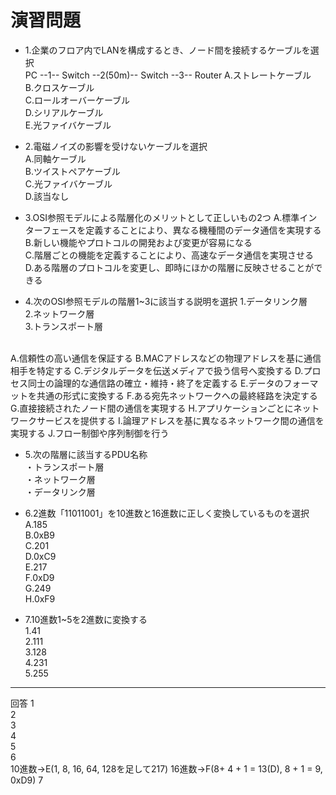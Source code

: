 # 演習問題
- 1.企業のフロア内でLANを構成するとき、ノード間を接続するケーブルを選択  
PC --1-- Switch --2(50m)-- Switch --3-- Router
A.ストレートケーブル  
B.クロスケーブル  
C.ロールオーバーケーブル  
D.シリアルケーブル  
E.光ファイバケーブル  

- 2.電磁ノイズの影響を受けないケーブルを選択  
A.同軸ケーブル  
B.ツイストペアケーブル  
C.光ファイバケーブル  
D.該当なし

- 3.OSI参照モデルによる階層化のメリットとして正しいもの2つ
A.標準インターフェースを定義することにより、異なる機種間のデータ通信を実現する  
B.新しい機能やプロトコルの開発および変更が容易になる  
C.階層ごとの機能を定義することにより、高速なデータ通信を実現させる  
D.ある階層のプロトコルを変更し、即時にほかの階層に反映させることができる  

- 4.次のOSI参照モデルの階層1~3に該当する説明を選択
1.データリンク層  
2.ネットワーク層  
3.トランスポート層  
</br>
A.信頼性の高い通信を保証する  
B.MACアドレスなどの物理アドレスを基に通信相手を特定する  
C.デジタルデータを伝送メディアで扱う信号へ変換する  
D.プロセス同士の論理的な通信路の確立・維持・終了を定義する  
E.データのフォーマットを共通の形式に変換する  
F.ある宛先ネットワークへの最終経路を決定する  
G.直接接続されたノード間の通信を実現する  
H.アプリケーションごとにネットワークサービスを提供する  
I.論理アドレスを基に異なるネットワーク間の通信を実現する  
J.フロー制御や序列制御を行う

- 5.次の階層に該当するPDU名称  
・トランスポート層  
・ネットワーク層  
・データリンク層  

- 6.2進数「11011001」を10進数と16進数に正しく変換しているものを選択  
A.185  
B.0xB9  
C.201  
D.0xC9  
E.217  
F.0xD9  
G.249  
H.0xF9  


- 7.10進数1\~5を2進数に変換する  
1.41  
2.111  
3.128  
4.231  
5.255

---
回答
1  
2  
3  
4  
5  
6  
10進数→E(1, 8, 16, 64, 128を足して217)
16進数→F(8+ 4 + 1 = 13(D), 8 + 1 = 9, 0xD9)
7  
